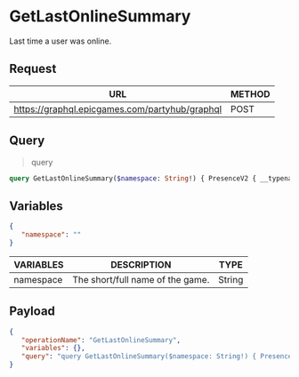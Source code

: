 # GetLastOnlineSummary

Last time a user was online.

## Request
| URL | METHOD |
| - | - |
| https://graphql.epicgames.com/partyhub/graphql | POST |

## Query
> query
```graphql
query GetLastOnlineSummary($namespace: String!) { PresenceV2 { __typename getLastOnlineSummary(namespace: $namespace, circle: "friends") { __typename summary { __typename friendId namespace circle last_online } } } }
```

## Variables
```json
{
   "namespace": ""
}
```
| VARIABLES | DESCRIPTION | TYPE |
| - | - | - |
| namespace | The short/full name of the game. | String |

## Payload
```json
{
   "operationName": "GetLastOnlineSummary",
   "variables": {},
   "query": "query GetLastOnlineSummary($namespace: String!) { PresenceV2 { __typename getLastOnlineSummary(namespace: $namespace, circle: \"friends\") { __typename summary { __typename friendId namespace circle last_online } } } }"
}
```